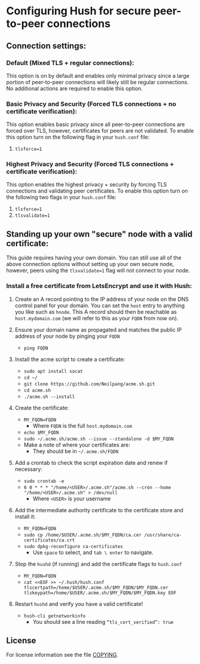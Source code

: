 # Configuring Hush for secure peer-to-peer connections

## Connection settings: 
 
### Default (Mixed TLS + regular connections):
This option is on by default and enables only minimal privacy since a large portion of peer-to-peer connections will likely still be regular connections. No additional actions are required to enable this option.

### Basic Privacy and Security (Forced TLS connections + no certificate verification):
This option enables basic privacy since all peer-to-peer connections are forced over TLS, however, certificates for peers are not validated. 
To enable this option turn on the following flag in your `hush.conf` file:
1. `tlsforce=1`

### Highest Privacy and Security (Forced TLS connections + certificate verification):
This option enables the highest privacy + security by forcing TLS connections and validating peer certificates. 
To enable this option turn on the following two flags in your `hush.conf` file:
1. `tlsforce=1`
2. `tlsvalidate=1`

## Standing up your own "secure" node with a valid certificate:
This guide requires having your own domain. You can still use all of the above connection options without setting up your own secure node, however, peers using the `tlsvalidate=1` flag will not connect to your node.

### Install a free certificate from LetsEncrypt and use it with Hush:
1. Create an A record pointing to the IP address of your node on the DNS control panel for your domain. You can set the `host` entry to anything you like such as `hnode`. This A record should then be reachable as `host.mydomain.com` (we will refer to this as your `FQDN` from now on). 

2. Ensure your domain name as propagated and matches the public IP address of your node by pinging your `FQDN`
    * `ping FQDN`
3. Install the acme script to create a certificate:
    * `sudo apt install socat`
    * `cd ~/`
    * `git clone https://github.com/Neilpang/acme.sh.git`
    * `cd acme.sh`
    * `./acme.sh --install`
4. Create the certificate:
    * `MY_FQDN=FQDN` 
      * Where `FQDN` is the full `host.mydomain.com`
    * `echo $MY_FQDN`
    * `sudo ~/.acme.sh/acme.sh --issue --standalone -d $MY_FQDN`
    * Make a note of where your certificates are:
      * They should be in `~/.acme.sh/FQDN`
5. Add a crontab to check the script expiration date and renew if necessary:
    * `sudo crontab -e`
    * `6 0 * * * "/home/<USER>/.acme.sh"/acme.sh --cron --home "/home/<USER>/.acme.sh" > /dev/null`
      * Where `<USER>` is your username
6. Add the intermediate authority certificate to the certificate store and install it:
    *  `MY_FQDN=FQDN`
    *  `sudo cp /home/$USER/.acme.sh/$MY_FQDN/ca.cer /usr/share/ca-certificates/ca.crt`
    *  `sudo dpkg-reconfigure ca-certificates`
       * Use `space` to select, and `tab \ enter` to navigate.
7. Stop the `hushd` (if running) and add the certificate flags to `hush.conf`
   * `MY_FQDN=FQDN`
   * `cat <<EOF >> ~/.hush/hush.conf tlscertpath=/home/$USER/.acme.sh/$MY_FQDN/$MY_FQDN.cer tlskeypath=/home/$USER/.acme.sh/$MY_FQDN/$MY_FQDN.key EOF`
8. Restart `hushd` and verify you have a valid certificate!
   * `hush-cli getnetworkinfo`
     * You should see a line reading `“tls_cert_verified”: true`


License
-------

For license information see the file [COPYING](COPYING).

